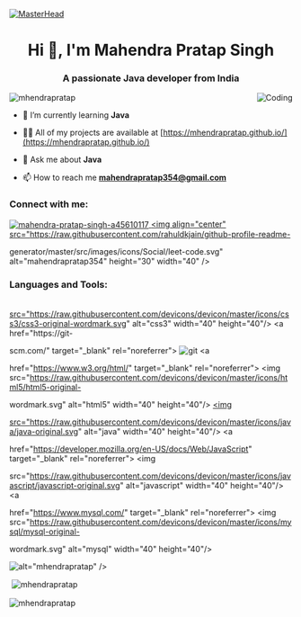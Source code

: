 [![MasterHead](https://media-private.canva.com/zApwg/MAFZZczApwg/1/tl.png?X-Amz-Algorithm=AWS4-HMAC-SHA256&X-Amz-Credential=AKIAJWF6QO3UH4PAAJ6Q%2F20230201%2Fus-east-1%2Fs3%2Faws4_request&X-Amz-Date=20230201T191354Z&X-Amz-Expires=54744&X-Amz-Signature=61374d71634f90697eb232dffaa9ac9ee7d00085faab1519e8df6178fe0df348&X-Amz-SignedHeaders=host&response-expires=Thu%2C%2002%20Feb%202023%2010%3A26%3A18%20GMT)](https://mhendrapratap.io)
<h1 align="center">Hi 👋, I'm Mahendra Pratap Singh</h1>
<h3 align="center">A passionate Java developer from India</h3>
<img align = "right" alt = "Coding" widht="400" src = "https://cdn.dribbble.com/users/1162077/screenshots/3848914/media/7ed7d5ca074b48b328150e5a231e8d1f.gif">

<p align="left"> <img src="https://komarev.com/ghpvc/?username=mhendrapratap&label=Profile%20views&color=0e75b6&style=flat" alt="mhendrapratap" /> </p>

- 🌱 I’m currently learning **Java**

- 👨‍💻 All of my projects are available at [https://mhendrapratap.github.io/](https://mhendrapratap.github.io/)

- 💬 Ask me about **Java**

- 📫 How to reach me **mahendrapratap354@gmail.com**

<h3 align="left">Connect with me:</h3>
<p align="left">
<a href="https://linkedin.com/in/mahendra-pratap-singh-a45610117" target="blank"><img align="center" src="https://raw.githubusercontent.com/rahuldkjain/github-

profile-readme-generator/master/src/images/icons/Social/linked-in-alt.svg" alt="mahendra-pratap-singh-a45610117" height="30" width="40" /></a>
<a href="https://www.leetcode.com/mahendrapratap354" target="blank"><img align="center" src="https://raw.githubusercontent.com/rahuldkjain/github-profile-readme-

generator/master/src/images/icons/Social/leet-code.svg" alt="mahendrapratap354" height="30" width="40" /></a>
</p>

<h3 align="left">Languages and Tools:</h3>
<p align="left"> <a href="https://www.w3schools.com/css/" target="_blank" rel="noreferrer"> <img 

src="https://raw.githubusercontent.com/devicons/devicon/master/icons/css3/css3-original-wordmark.svg" alt="css3" width="40" height="40"/> </a> <a href="https://git-

scm.com/" target="_blank" rel="noreferrer"> <img src="https://www.vectorlogo.zone/logos/git-scm/git-scm-icon.svg" alt="git" width="40" height="40"/> </a> <a 

href="https://www.w3.org/html/" target="_blank" rel="noreferrer"> <img src="https://raw.githubusercontent.com/devicons/devicon/master/icons/html5/html5-original-

wordmark.svg" alt="html5" width="40" height="40"/> </a> <a href="https://www.java.com" target="_blank" rel="noreferrer"> <img 

src="https://raw.githubusercontent.com/devicons/devicon/master/icons/java/java-original.svg" alt="java" width="40" height="40"/> </a> <a 

href="https://developer.mozilla.org/en-US/docs/Web/JavaScript" target="_blank" rel="noreferrer"> <img 

src="https://raw.githubusercontent.com/devicons/devicon/master/icons/javascript/javascript-original.svg" alt="javascript" width="40" height="40"/> </a> <a 

href="https://www.mysql.com/" target="_blank" rel="noreferrer"> <img src="https://raw.githubusercontent.com/devicons/devicon/master/icons/mysql/mysql-original-

wordmark.svg" alt="mysql" width="40" height="40"/> </a> </p>

<p><img align="left" src="https://github-readme-stats.vercel.app/api/top-langs?username=mhendrapratap&show_icons=true&locale=en&layout=compact" 

alt="mhendrapratap" /></p>

<p>&nbsp;<img align="center" src="https://github-readme-stats.vercel.app/api?username=mhendrapratap&show_icons=true&locale=en" alt="mhendrapratap" /></p>

<p><img align="center" src="https://github-readme-streak-stats.herokuapp.com/?user=mhendrapratap&" alt="mhendrapratap" /></p>
